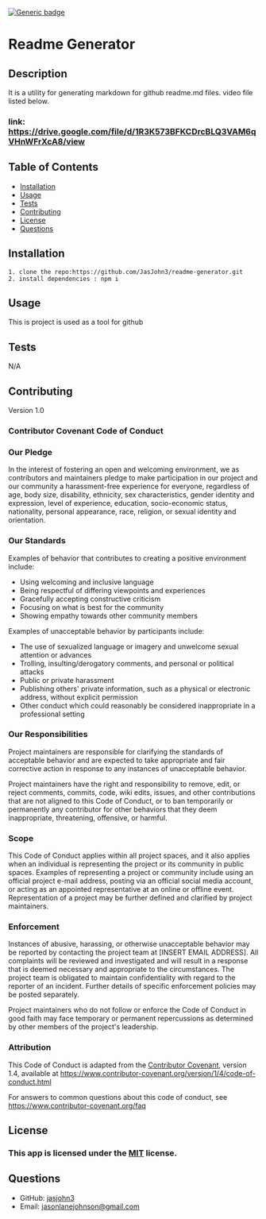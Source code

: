 
  [![Generic badge](https://img.shields.io/badge/license-MIT-<COLOR>.svg)](#license)
  # Readme Generator
  ## Description
  It is a utility for generating markdown for github readme.md files. video file listed below.
  ### link: https://drive.google.com/file/d/1R3K573BFKCDrcBLQ3VAM6qVHnWFrXcA8/view
  ## Table of Contents
  * [Installation](#installation)
  * [Usage](#usage)
  * [Tests](#tests)
  * [Contributing](#contributing)
  * [License](#license)
  * [Questions](#questions)
  ## Installation
    1. clone the repo:https://github.com/JasJohn3/readme-generator.git
    2. install dependencies : npm i

  ## Usage
  This is project is used as a tool for github
  ## Tests
  N/A
  ## Contributing
  Version 1.0
  ### Contributor Covenant Code of Conduct

  ### Our Pledge

  In the interest of fostering an open and welcoming environment, we as
  contributors and maintainers pledge to make participation in our project and
  our community a harassment-free experience for everyone, regardless of age, body
  size, disability, ethnicity, sex characteristics, gender identity and expression,
  level of experience, education, socio-economic status, nationality, personal
  appearance, race, religion, or sexual identity and orientation.

  ### Our Standards

  Examples of behavior that contributes to creating a positive environment
  include:

  * Using welcoming and inclusive language
  * Being respectful of differing viewpoints and experiences
  * Gracefully accepting constructive criticism
  * Focusing on what is best for the community
  * Showing empathy towards other community members

  Examples of unacceptable behavior by participants include:

  * The use of sexualized language or imagery and unwelcome sexual attention or
    advances
  * Trolling, insulting/derogatory comments, and personal or political attacks
  * Public or private harassment
  * Publishing others' private information, such as a physical or electronic
    address, without explicit permission
  * Other conduct which could reasonably be considered inappropriate in a
    professional setting

  ### Our Responsibilities

  Project maintainers are responsible for clarifying the standards of acceptable
  behavior and are expected to take appropriate and fair corrective action in
  response to any instances of unacceptable behavior.

  Project maintainers have the right and responsibility to remove, edit, or
  reject comments, commits, code, wiki edits, issues, and other contributions
  that are not aligned to this Code of Conduct, or to ban temporarily or
  permanently any contributor for other behaviors that they deem inappropriate,
  threatening, offensive, or harmful.

  ### Scope

  This Code of Conduct applies within all project spaces, and it also applies when
  an individual is representing the project or its community in public spaces.
  Examples of representing a project or community include using an official
  project e-mail address, posting via an official social media account, or acting
  as an appointed representative at an online or offline event. Representation of
  a project may be further defined and clarified by project maintainers.

  ### Enforcement

  Instances of abusive, harassing, or otherwise unacceptable behavior may be
  reported by contacting the project team at [INSERT EMAIL ADDRESS]. All
  complaints will be reviewed and investigated and will result in a response that
  is deemed necessary and appropriate to the circumstances. The project team is
  obligated to maintain confidentiality with regard to the reporter of an incident.
  Further details of specific enforcement policies may be posted separately.

  Project maintainers who do not follow or enforce the Code of Conduct in good
  faith may face temporary or permanent repercussions as determined by other
  members of the project's leadership.

  ### Attribution

  This Code of Conduct is adapted from the [Contributor Covenant][homepage], version 1.4,
  available at https://www.contributor-covenant.org/version/1/4/code-of-conduct.html

  [homepage]: https://www.contributor-covenant.org

  For answers to common questions about this code of conduct, see
  https://www.contributor-covenant.org/faq
  ## License
  ### This app is licensed under the [MIT](https://opensource.org/licenses/MIT) license.
  ## Questions
  * GitHub: [jasjohn3](https://github.com/jasjohn3)
  * Email: 
  [jasonlanejohnson@gmail.com](mailto:jasonlanejohnson@gmail.com)
  